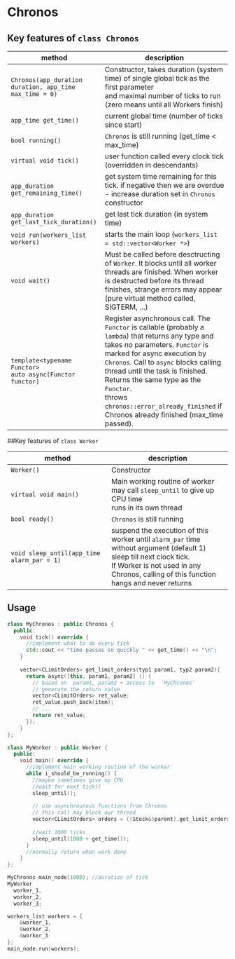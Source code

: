 # Chronos

## Key features of `class Chronos`

| method                                                         | description                                                                                                                                                                                                                                                                                                                                                                             |
|----------------------------------------------------------------|-----------------------------------------------------------------------------------------------------------------------------------------------------------------------------------------------------------------------------------------------------------------------------------------------------------------------------------------------------------------------------------------|
| `Chronos(app_duration duration, app_time max_time = 0)`        | Constructor, takes duration (system time) of single global tick as the first parameter <br/>and maximal number of ticks to run (zero means until all Workers finish)                                                                                                                                                                                                                    |
| `app_time get_time()`                                          | current global time (number of ticks since start)                                                                                                                                                                                                                                                                                                                                       |
| `bool running()`                                               | `Chronos` is still running (get_time < max_time)                                                                                                                                                                                                                                                                                                                                        |
| `virtual void tick()`                                          | user function called every clock tick (overridden in descendants)                                                                                                                                                                                                                                                                                                                       |
| `app_duration get_remaining_time()`                            | get system time remaining for this tick. if negative then we are overdue - increase duration set in `Chronos` constructor                                                                                                                                                                                                                                                               |
| `app_duration get_last_tick_duration()`                        | get last tick duration (in system time)                                                                                                                                                                                                                                                                                                                                                 |
| `void run(workers_list workers)`                               | starts the main loop  (`workers_list = std::vector<Worker *>`)                                                                                                                                                                                                                                                                                                                          |
| `void wait()`                                                  | Must be called before desctructing of `Worker`. It blocks until all worker threads are finished. When worker is destructed before its thread finishes, strange errors may appear (pure virtual method called, SIGTERM, ...)                                                                                                                                                             |
| `template<typename Functor>`<br/>`auto async(Functor functor)` | Register asynchronous call. The `Functor` is callable (probably a `lambda`) that returns any type and takes no parameters. `Functor` is marked for async execution by `Chronos`. Call to `async` blocks calling thread until the task is finished. Returns the same type as the `Functor`.<br/> throws `chronos::error_already_finished` if Chronos already finished (max_time passed). |


##Key features of `class Worker`


| method                                     | description                                                                                                                                                                                                           |
|--------------------------------------------|-----------------------------------------------------------------------------------------------------------------------------------------------------------------------------------------------------------------------|
| `Worker()`                                 | Constructor                                                                                                                                                                                                           |
| `virtual void main()`                      | Main working routine of worker <br/> may call `sleep_until` to give up CPU time <br/>runs in its own thread                                                                                                           |
| `bool ready()`                             | `Chronos` is still running                                                                                                                                                                                            |
| `void sleep_until(app_time alarm_par = 1)` | suspend the execution of this worker until `alarm_par` time <br/>without argument (default 1) sleep till next clock tick.<br/> If Worker is not used in any Chronos, calling of this function hangs and never returns |

## Usage

```c++
class MyChronos : public Chronos {
  public:
    void tick() override {
      //implement what to do every tick
      std::cout << "time passes so quickly " << get_time() << "\n";
    }
        
    vector<CLimitOrders> get_limit_orders(typ1 param1, typ2 param2){
      return async([this, param1, param2] () {
        // based on  param1, param2 + access to  `MyChronos`
        // generate the return value
        vector<CLimitOrders> ret_value;
        ret_value.push_back(item);
        // ...
        return ret_value;
      });
    }      
};

class MyWorker : public Worker {
  public:
    void main() override {
      //implement main working routine of the worker
      while i_should_be_running() {
        //maybe sometimes give up CPU
        //wait for next tick()
        sleep_until();
        
        // use asynchrounous functions from Chronos
        // this call may block our thread
        vector<CLimitOrders> orders = ((Stock&)parent).get_limit_orders(1,2);
       
        //wait 1000 ticks
        sleep_until(1000 + get_time());
      }
      //normally return when work done 
    }
};

MyChronos main_node(1000); //duration of tick
MyWorker 
  worker_1,
  worker_2,
  worker_3;

workers_list workers = {
    &worker_1,
    &worker_2,
    &worker_3
};
main_node.run(workers);

```